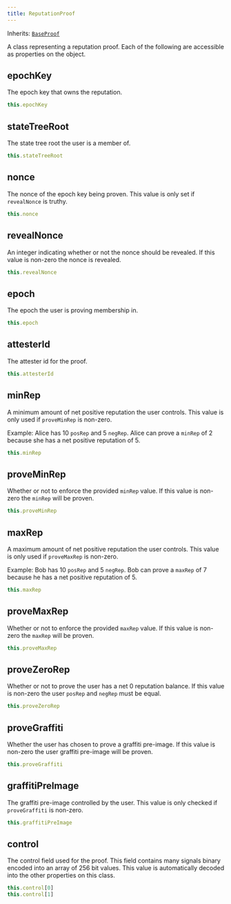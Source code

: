 ```yaml
---
title: ReputationProof
---
```


Inherits: [`BaseProof`](base-proof)

A class representing a reputation proof. Each of the following are accessible as properties on the object.

## epochKey

The epoch key that owns the reputation.

```ts
this.epochKey
```

## stateTreeRoot

The state tree root the user is a member of.

```ts
this.stateTreeRoot
```

## nonce

The nonce of the epoch key being proven. This value is only set if `revealNonce` is truthy.

```ts
this.nonce
```

## revealNonce

An integer indicating whether or not the nonce should be revealed. If this value is non-zero the nonce is revealed.

```ts
this.revealNonce
```

## epoch

The epoch the user is proving membership in.

```ts
this.epoch
```

## attesterId

The attester id for the proof.

```ts
this.attesterId
```

## minRep

A minimum amount of net positive reputation the user controls. This value is only used if `proveMinRep` is non-zero.

Example: Alice has 10 `posRep` and 5 `negRep`. Alice can prove a `minRep` of 2 because she has a net positive reputation of 5.

```ts
this.minRep
```

## proveMinRep

Whether or not to enforce the provided `minRep` value. If this value is non-zero the `minRep` will be proven.

```ts
this.proveMinRep
```

## maxRep

A maximum amount of net positive reputation the user controls. This value is only used if `proveMaxRep` is non-zero.

Example: Bob has 10 `posRep` and 5 `negRep`. Bob can prove a `maxRep` of 7 because he has a net positive reputation of 5.

```ts
this.maxRep
```

## proveMaxRep

Whether or not to enforce the provided `maxRep` value. If this value is non-zero the `maxRep` will be proven.

```ts
this.proveMaxRep
```

## proveZeroRep

Whether or not to prove the user has a net 0 reputation balance. If this value is non-zero the user `posRep` and `negRep` must be equal.

```ts
this.proveZeroRep
```

## proveGraffiti

Whether the user has chosen to prove a graffiti pre-image. If this value is non-zero the user graffiti pre-image will be proven.

```ts
this.proveGraffiti
```

## graffitiPreImage

The graffiti pre-image controlled by the user. This value is only checked if `proveGraffiti` is non-zero.

```ts
this.graffitiPreImage
```

## control

The control field used for the proof. This field contains many signals binary encoded into an array of 256 bit values. This value is automatically decoded into the other properties on this class.

```ts
this.control[0]
this.control[1]
```
